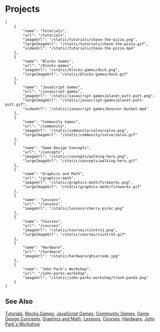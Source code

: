 # Projects

```codecard
[
    {
        "name": "Tutorials",
        "url": "/tutorials",
        "imageUrl": "/static/tutorials/chase-the-pizza.png",
        "largeImageUrl": "/static/tutorials/chase-the-pizza.gif",
        "videoUrl": "/static/tutorials/chase-the-pizza.mp4"
    },
    {
        "name": "Blocks Games",
        "url": "/blocks-games",
        "imageUrl": "/static/blocks-games/duck.png",
        "largeImageUrl": "/static/blocks-games/duck.gif"
    },
    {
        "name": "JavaScript Games",
        "url": "/javascript-games",
        "imageUrl": "/static/javascript-games/planet-putt-putt.png",
        "largeImageUrl": "/static/javascript-games/planet-putt-putt.gif",
        "videoUrl": "/static/javascript-games/bouncer-bucket.mp4"
    },
    {
        "name": "Community Games",
        "url": "/community",
        "imageUrl": "/static/community/salvo/salvo.png",
        "largeImageUrl": "/static/community/salvo/salvo.gif"
    },
    {
        "name": "Game Design Concepts",
        "url": "/concepts",
        "imageUrl": "/static/concepts/walking-hero.png",
        "largeImageUrl": "/static/concepts/walking-hero.gif"
    },
    {
        "name": "Graphics and Math",
        "url": "/graphics-math",
        "imageUrl": "/static/graphics-math/fireworks.png",
        "largeImageUrl": "/static/graphics-math/fireworks.gif"
    },
    {
        "name": "Lessons",
        "url": "/lessons",
        "imageUrl": "/static/lessons/cherry-pickr.png"
    },
    {
        "name": "Courses",
        "url": "/courses",
        "imageUrl": "/static/courses/csintro1.png",
        "largeImageUrl": "/static/courses/csintro1.gif"
    },
    {
        "name": "Hardware",
        "url": "/hardware",
        "imageUrl": "/static/hardware/ghiarcade.jpg"
    },
    {
        "name": "John Park's Workshop",
        "url": "/john-parks-workshop",
        "imageUrl": "/static/john-parks-workshop/trash-panda.png"
    }
]
```

## See Also

[Tutorials](/tutorials),
[Blocks Games](/blocks-games),
[JavaScript Games](/javascript-games),
[Community Games](/community),
[Game Design Concepts](/concepts),
[Graphics and Math](/graphics-math),
[Lessons](/lessons),
[Courses](/courses),
[Hardware](/hardware),
[John Park's Workshop](/john-parks-workshop)

